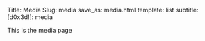 Title: Media
Slug: media
save_as: media.html
template: list
subtitle: [d0x3d!]: media

This is the media page
